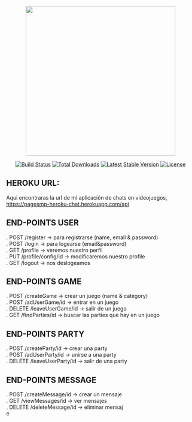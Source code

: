 <p align="center"><a href="https://laravel.com" target="_blank"><img src="https://raw.githubusercontent.com/laravel/art/master/logo-lockup/5%20SVG/2%20CMYK/1%20Full%20Color/laravel-logolockup-cmyk-red.svg" width="400"></a></p>

<p align="center">
<a href="https://travis-ci.org/laravel/framework"><img src="https://travis-ci.org/laravel/framework.svg" alt="Build Status"></a>
<a href="https://packagist.org/packages/laravel/framework"><img src="https://img.shields.io/packagist/dt/laravel/framework" alt="Total Downloads"></a>
<a href="https://packagist.org/packages/laravel/framework"><img src="https://img.shields.io/packagist/v/laravel/framework" alt="Latest Stable Version"></a>
<a href="https://packagist.org/packages/laravel/framework"><img src="https://img.shields.io/packagist/l/laravel/framework" alt="License"></a>
</p>

## HEROKU URL: 
Aqui encontraras la url de mi aplicación de chats en videojuegos,
https://pagesmp-heroku-chat.herokuapp.com/api


## END-POINTS USER
 
. POST /register -> para registrarse (name, email & password)<br>
. POST /login -> para logearse (email&password)<br>
. GET /profile -> veremos nuestro perfil<br>
. PUT /profile/config/id -> modificaremos nuestro profile<br>
. GET /logout -> nos deslogeamos<br>

## END-POINTS GAME

. POST /createGame -> crear un juego (name & category)<br>
. POST /adUserGame/id -> entrar en un juego<br>
. DELETE /leaveUserGame/id -> salir de un juego<br>
. GET /findParties/id -> buscar las parties que hay en un juego<br>

## END-POINTS PARTY

. POST /createParty/id -> crear una party<br>
. POST /adUserParty/id -> unirse a una party<br>
. DELETE /leaveUserParty/id -> salir de una party<br>

## END-POINTS MESSAGE

. POST /createMessage/id -> crear un mensaje<br>
. GET /viewMessages/id -> ver mensajes<br>
. DELETE /deleteMessage/id -> eliminar mensaj<br>e






